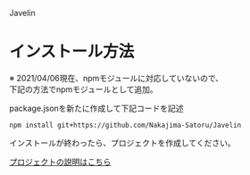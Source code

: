 Javelin

# インストール方法

※ 2021/04/06現在、npmモジュールに対応していないので、  
下記の方法でnpmモジュールとして追加。

package.jsonを新たに作成して下記コードを記述

```
npm install git+https://github.com/Nakajima-Satoru/Javelin
```

インストールが終わったら、プロジェクトを作成してください。

[プロジェクトの説明はこちら](project.md)
